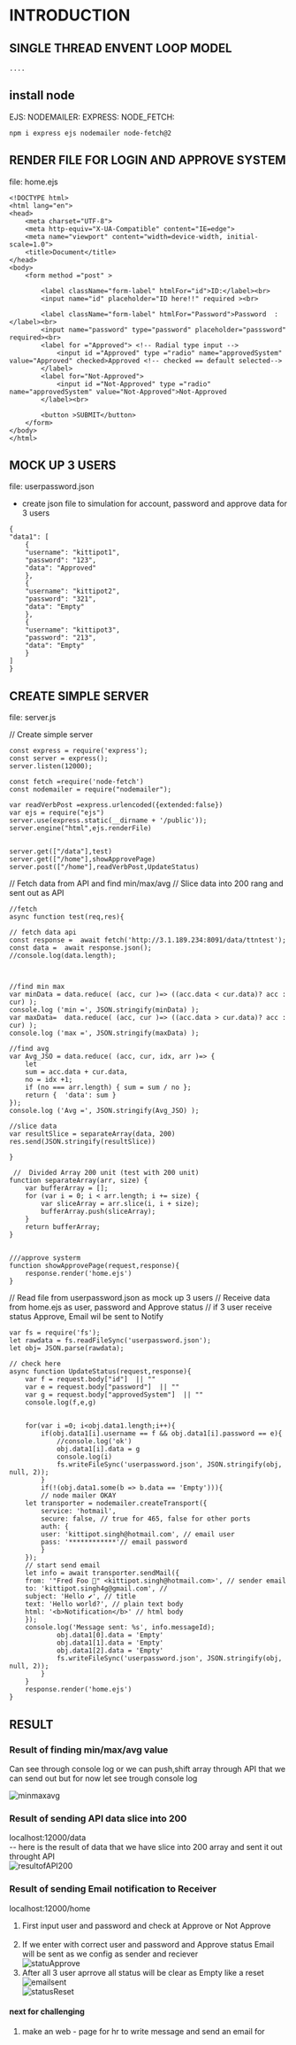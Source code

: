 # INTRODUCTION


## SINGLE THREAD ENVENT LOOP MODEL

>
    ....
>

## install node

EJS:
NODEMAILER:
EXPRESS:
NODE_FETCH:


>
    npm i express ejs nodemailer node-fetch@2
>



## RENDER FILE FOR LOGIN AND APPROVE SYSTEM

file: home.ejs

>

    <!DOCTYPE html>
    <html lang="en">
    <head>
        <meta charset="UTF-8">
        <meta http-equiv="X-UA-Compatible" content="IE=edge">
        <meta name="viewport" content="width=device-width, initial-scale=1.0">
        <title>Document</title>
    </head>
    <body>
        <form method ="post" >

            <label className="form-label" htmlFor="id">ID:</label><br>
            <input name="id" placeholder="ID here!!" required ><br>

            <label className="form-label" htmlFor="Password">Password  : </label><br>
            <input name="password" type="password" placeholder="passsword"   required><br>
            <label for ="Approved"> <!-- Radial type input -->
                <input id ="Approved" type ="radio" name="approvedSystem" value="Approved" checked>Approved <!-- checked == default selected-->
            </label>
            <label for="Not-Approved">
                <input id ="Not-Approved" type ="radio" name="approvedSystem" value="Not-Approved">Not-Approved
            </label><br>
    
            <button >SUBMIT</button>
        </form>
    </body>
    </html>

>

## MOCK UP 3 USERS 

file: userpassword.json 
- create json file to simulation for account, password and approve data for 3 users

>

    {
    "data1": [
        {
        "username": "kittipot1",
        "password": "123",
        "data": "Approved"
        },
        {
        "username": "kittipot2",
        "password": "321",
        "data": "Empty"
        },
        {
        "username": "kittipot3",
        "password": "213",
        "data": "Empty"
        }
    ]
    }

>

## CREATE SIMPLE SERVER


file: server.js

// Create simple server

>

    const express = require('express');
    const server = express();
    server.listen(12000);

    const fetch =require('node-fetch')
    const nodemailer = require("nodemailer");

    var readVerbPost =express.urlencoded({extended:false}) 
    var ejs = require("ejs")
    server.use(express.static(__dirname + '/public'));
    server.engine("html",ejs.renderFile)


    server.get(["/data"],test)
    server.get(["/home"],showApprovePage)
    server.post(["/home"],readVerbPost,UpdateStatus)

>

// Fetch data from API and find min/max/avg 
// Slice data into 200 rang and sent out as API


>

    //fetch
    async function test(req,res){

    // fetch data api
    const response =  await fetch('http://3.1.189.234:8091/data/ttntest');
    const data =  await response.json();
    //console.log(data.length);



    //find min max 
    var minData = data.reduce( (acc, cur )=> ((acc.data < cur.data)? acc : cur) );
    console.log ('min =', JSON.stringify(minData) );
    var maxData=  data.reduce( (acc, cur )=> ((acc.data > cur.data)? acc : cur) );
    console.log ('max =', JSON.stringify(maxData) );

    //find avg
    var Avg_JSO = data.reduce( (acc, cur, idx, arr )=> {
        let
        sum = acc.data + cur.data,
        no = idx +1;
        if (no === arr.length) { sum = sum / no };
        return {  'data': sum }
    });
    console.log ('Avg =', JSON.stringify(Avg_JSO) );

    //slice data 
    var resultSlice = separateArray(data, 200)
    res.send(JSON.stringify(resultSlice))

    }

     //  Divided Array 200 unit (test with 200 unit)
    function separateArray(arr, size) {
        var bufferArray = [];
        for (var i = 0; i < arr.length; i += size) {
            var sliceArray = arr.slice(i, i + size);
            bufferArray.push(sliceArray);
        }
        return bufferArray;
    }


    ///approve systerm 
    function showApprovePage(request,response){
        response.render('home.ejs')
    }

>

// Read file from userpassword.json as mock up 3 users
// Receive data from home.ejs as user, password and Approve status
// if 3 user receive status Approve, Email wil be sent to Notify


>
    var fs = require('fs');
    let rawdata = fs.readFileSync('userpassword.json');
    let obj= JSON.parse(rawdata);

    // check here
    async function UpdateStatus(request,response){
        var f = request.body["id"]  || ""
        var e = request.body["password"]  || ""
        var g = request.body["approvedSystem"]  || ""
        console.log(f,e,g)
 
     
        for(var i =0; i<obj.data1.length;i++){
            if(obj.data1[i].username == f && obj.data1[i].password == e){
                //console.log('ok')
                obj.data1[i].data = g
                console.log(i)
                fs.writeFileSync('userpassword.json', JSON.stringify(obj, null, 2));  
            }
            if(!(obj.data1.some(b => b.data == 'Empty'))){
            // node mailer OKAY
        let transporter = nodemailer.createTransport({
            service: 'hotmail',
            secure: false, // true for 465, false for other ports
            auth: { 
            user: 'kittipot.singh@hotmail.com', // email user
            pass: '************'// email password
            }
        });
        // start send email
        let info = await transporter.sendMail({
        from: '"Fred Foo 👻" <kittipot.singh@hotmail.com>', // sender email
        to: 'kittipot.singh4g@gmail.com', // 
        subject: 'Hello ✔', // title
        text: 'Hello world?', // plain text body
        html: '<b>Notification</b>' // html body
        });
        console.log('Message sent: %s', info.messageId);
                obj.data1[0].data = 'Empty'
                obj.data1[1].data = 'Empty'
                obj.data1[2].data = 'Empty'
                fs.writeFileSync('userpassword.json', JSON.stringify(obj, null, 2)); 
            }       
        }
        response.render('home.ejs')
    }

>

## RESULT

### Result of finding min/max/avg value
Can see through console log or we can push,shift array through API that we can send out but for now let see trough console log  

<img src="https://user-images.githubusercontent.com/104770048/173199485-5a48260c-384a-4697-a1b9-508c10d8b692.png" alt="minmaxavg">


### Result of sending API data slice into 200

localhost:12000/data <br>
-- here is the result of data that we have slice into 200 array and sent it out throught API <br>
<img src="https://user-images.githubusercontent.com/104770048/173199583-4e6337d8-c3d3-494b-aa65-e352b09a5fe5.png" alt="resultofAPI200">


### Result of sending Email notification to Receiver 
localhost:12000/home

<ol>
    <li>  First input user and password and check at Approve or Not Approve <br>
        <img src="https://user-images.githubusercontent.com/104770048/173199655-c2fa2c33-e975-441f-9fce-7c87ca836ea5.png" alt ="">
    </li>
    <li>  If we enter with correct user and password and Approve status Email will be sent as we config as sender and reciever <br>
        <img src="https://user-images.githubusercontent.com/104770048/173199718-217105ed-1fac-42df-b345-086dde68f1fa.png" alt="statuApprove">
    </li>
    <li>  After all 3 user aprrove all status will be clear as Empty like a reset <br>
    <img = src="https://user-images.githubusercontent.com/104770048/173199799-8c8ef153-b0de-4a99-9df8-5566f8df89bf.png" alt="emailsent"><br>
    <img = src="https://user-images.githubusercontent.com/104770048/173199886-c0b8e4c6-abb3-402a-9fb5-142128a896d1.png" alt="statusReset"><br>     
    </li>   
</ol>

#### next for challenging 

<ol>
    <li> make an web - page for hr to write message and send an email for  </li>
</ol>
